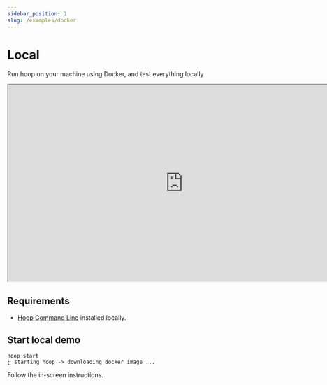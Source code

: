 ```yaml
---
sidebar_position: 1
slug: /examples/docker
---
```


# Local

Run hoop on your machine using Docker, and test everything locally

<iframe width="800" height="450" src="https://www.tella.tv/video/clbfa4l9b00vf0fl455avdyxp/embed" allowfullscreen allowtransparency></iframe>

## Requirements

- [Hoop Command Line](./cli.md) installed locally.

## Start local demo

```shell
hoop start
⣷ starting hoop -> downloading docker image ...
```

Follow the in-screen instructions.
